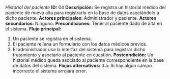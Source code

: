 *Historial del paciente*
**ID:** 04
**Descripción:** Se registra un historial médico del paciente de nueva alta para registrarlo en la base de datos asociándolo a dicho paciente.
**Actores principales:** Administrador y paciente.
**Actores secundarios:** Ninguno.
**Precondiciones:** Tener al paciente dado de alta en el sistema.
**Flujo principal:**
1. Un paciente se registra en el sistema.
2. El paciente rellena un formulario con los datos médicos previos.
3. El administrador usa la interfaz del sistema para registrar dicho tratamiento y asociarlo al paciente en cuestión.
**Postcondición:** Un historial médico queda asociado al paciente correspondiente en la base de datos del sistema.
**Flujos alternativos:**
3.a: Si hay algún campo incorrecto el sistema arrojará error.

